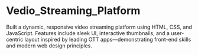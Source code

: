 # Vedio_Streaming_Platform
Built a dynamic, responsive video streaming platform using HTML, CSS, and JavaScript. Features include sleek UI, interactive thumbnails, and a user-centric layout inspired by leading OTT apps—demonstrating front-end skills and modern web design principles.
